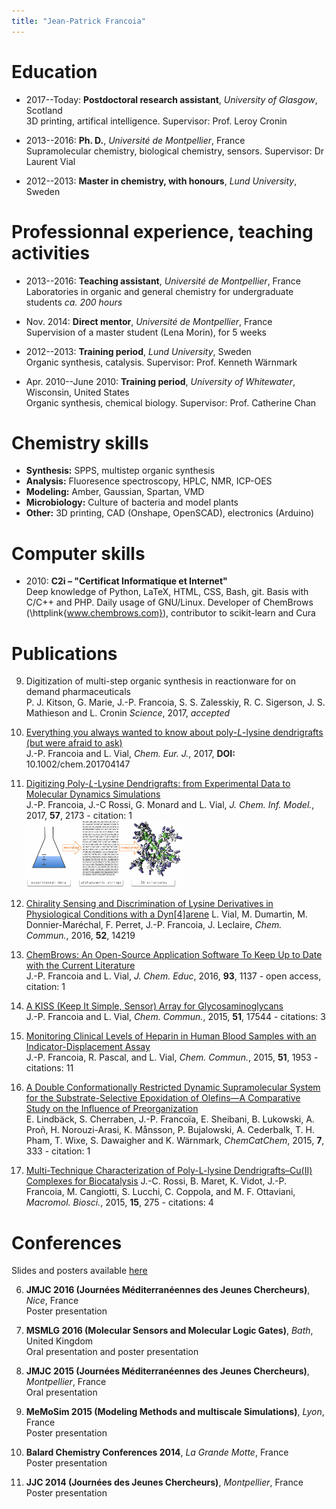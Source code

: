 ```yaml
---
title: "Jean-Patrick Francoia"
---
```


# Education

- 2017--Today: **Postdoctoral research assistant**, *University of Glasgow*, Scotland  
3D printing, artifical intelligence. Supervisor: Prof. Leroy Cronin

- 2013--2016: **Ph. D.**, *Université de Montpellier*, France  
Supramolecular chemistry, biological chemistry, sensors. Supervisor: Dr Laurent Vial

- 2012--2013: **Master in chemistry, with honours**, *Lund University*, Sweden  


# Professionnal experience, teaching activities

- 2013--2016: **Teaching assistant**, *Université de Montpellier*, France  
Laboratories in organic and general chemistry for undergraduate students *ca. 200 hours*

- Nov. 2014: **Direct mentor**, *Université de Montpellier*, France  
Supervision of a master student (Lena Morin), for 5 weeks

- 2012--2013: **Training period**, *Lund University*, Sweden  
Organic synthesis, catalysis. Supervisor: Prof. Kenneth Wärnmark

- Apr. 2010--June 2010: **Training period**, *University of Whitewater*, Wisconsin, United States  
Organic synthesis, chemical biology. Supervisor: Prof. Catherine Chan


# Chemistry skills

- **Synthesis:** SPPS, multistep organic synthesis
- **Analysis:** Fluoresence spectroscopy, HPLC, NMR, ICP-OES
- **Modeling:** Amber, Gaussian, Spartan, VMD
- **Microbiology:** Culture of bacteria and model plants
- **Other:** 3D printing, CAD (Onshape, OpenSCAD), electronics (Arduino)


# Computer skills

- 2010: **C2i – "Certificat Informatique et Internet"**  
Deep knowledge of Python, LaTeX, HTML, CSS, Bash, git. Basis with
C/C++ and PHP. Daily usage of GNU/Linux. Developer of ChemBrows
(\httplink{www.chembrows.com}), contributor to scikit-learn and Cura


# Publications

9. Digitization of multi-step organic synthesis in reactionware for on demand pharmaceuticals  
P. J. Kitson, G. Marie, J.-P. Francoia, S. S. Zalesskiy, R. C. Sigerson,
J. S. Mathieson and L. Cronin *Science*, 2017, *accepted*

8. [Everything you always wanted to know about poly-*L*-lysine dendrigrafts (but were afraid to ask)](http://onlinelibrary.wiley.com/wol1/doi/10.1002/chem.201704147/abstract)  
J.-P. Francoia and L. Vial, *Chem. Eur. J.*, 2017, **DOI:**
10.1002/chem.201704147

7. [Digitizing Poly-*L*-Lysine Dendrigrafts: from Experimental Data to Molecular Dynamics Simulations](http://pubs.acs.org/doi/pdf/10.1021/acs.jcim.7b00258)  
J.-P. Francoia, J.-C Rossi, G. Monard and L. Vial, *J. Chem. Inf. Model.*,
2017, **57**, 2173 - citation: 1  
![digitizing](images/digitizing.gif "digitizing")

6. [Chirality Sensing and Discrimination of Lysine Derivatives in Physiological Conditions with a Dyn\[4\]arene](http://pubs.rsc.org/en/content/articlelanding/2016/cc/c6cc07713g)
L. Vial, M. Dumartin, M. Donnier-Maréchal, F. Perret, J.-P. Francoia,
J. Leclaire, *Chem. Commun.*, 2016, **52**, 14219

5. [ChemBrows: An Open-Source Application Software To Keep Up to Date with the Current Literature](http://pubs.acs.org/doi/abs/10.1021/acs.jchemed.6b00024)  
J.-P. Francoia and L. Vial, *J. Chem. Educ*, 2016, **93**, 1137 - open
access, citation: 1

4. [A KISS (Keep It Simple, Sensor) Array for Glycosaminoglycans](http://pubs.rsc.org/en/content/articlelanding/2014/cc/c5cc07628e\#!divAbstract)  
J.-P. Francoia and L. Vial, *Chem. Commun.*, 2015, **51**, 17544 -
citations: 3

3. [Monitoring Clinical Levels of Heparin in Human Blood Samples with an Indicator-Displacement Assay](http://pubs.rsc.org/en/Content/ArticleLanding/2015/CC/c4cc08563a\#!divAbstract)  
J.-P. Francoia, R. Pascal, and L. Vial, *Chem. Commun.*, 2015, **51**,
1953 - citations: 11

2. [A Double Conformationally Restricted Dynamic Supramolecular System for the Substrate-Selective Epoxidation of Olefins—A Comparative Study on the Influence of Preorganization](http://onlinelibrary.wiley.com/doi/10.1002/cctc.201402726/full)  
E. Lindbäck, S. Cherraben, J.-P. Francoïa, E. Sheibani, B. Lukowski,
A. Proñ, H. Norouzi-Arasi, K. Månsson, P. Bujalowski, A. Cederbalk,
T. H. Pham, T. Wixe, S. Dawaigher and K. Wärnmark, *ChemCatChem*, 2015,
**7**, 333 - citation: 1

1. [Multi-Technique Characterization of Poly-L-lysine Dendrigrafts–Cu(II) Complexes for Biocatalysis](http://onlinelibrary.wiley.com/doi/10.1002/mabi.201400341/abstract)
J.-C. Rossi, B. Maret, K. Vidot, J.-P. Francoia, M. Cangiotti, S. Lucchi,
C. Coppola, and M. F. Ottaviani, *Macromol. Biosci.*, 2015, **15**, 275 -
citations: 4


# Conferences

Slides and posters available [here](https://github.com/JPFrancoia/PostersSlides)


6. **JMJC 2016 (Journées Méditerranéennes des Jeunes Chercheurs)**, *Nice*, France  
Poster presentation

5. **MSMLG 2016 (Molecular Sensors and Molecular Logic Gates)**, *Bath*, United Kingdom  
Oral presentation and poster presentation

4. **JMJC 2015 (Journées Méditerranéennes des Jeunes Chercheurs)**, *Montpellier*, France  
Oral presentation

3. **MeMoSim 2015 (Modeling Methods and multiscale Simulations)**, *Lyon*, France  
Poster presentation

2. **Balard Chemistry Conferences 2014**, *La Grande Motte*, France  
Poster presentation

1. **JJC 2014 (Journées des Jeunes Chercheurs)**, *Montpellier*, France  
Poster presentation

